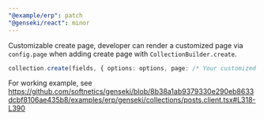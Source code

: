 ```yaml
---
"@example/erp": patch
"@genseki/react": minor
---
```


Customizable create page, developer can render a customized page via `config.page` when adding create page with `CollectionBuilder.create`.

```ts
collection.create(fields, { options: options, page: /* Your customized create page */ })
```

For working example, see https://github.com/softnetics/genseki/blob/8b38a1ab9379330e290eb8633dcbf8106ae435b8/examples/erp/genseki/collections/posts.client.tsx#L318-L390
